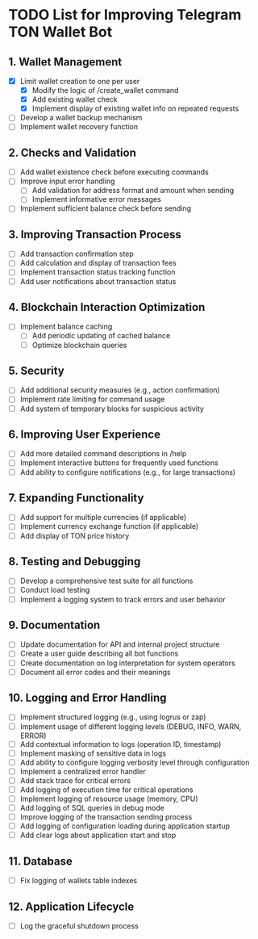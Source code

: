 # TODO List for Improving Telegram TON Wallet Bot

## 1. Wallet Management
- [x] Limit wallet creation to one per user
  - [x] Modify the logic of /create_wallet command
  - [x] Add existing wallet check
  - [x] Implement display of existing wallet info on repeated requests
- [ ] Develop a wallet backup mechanism
- [ ] Implement wallet recovery function

## 2. Checks and Validation
- [ ] Add wallet existence check before executing commands
- [ ] Improve input error handling
  - [ ] Add validation for address format and amount when sending
  - [ ] Implement informative error messages
- [ ] Implement sufficient balance check before sending

## 3. Improving Transaction Process
- [ ] Add transaction confirmation step
- [ ] Add calculation and display of transaction fees
- [ ] Implement transaction status tracking function
- [ ] Add user notifications about transaction status

## 4. Blockchain Interaction Optimization
- [ ] Implement balance caching
  - [ ] Add periodic updating of cached balance
  - [ ] Optimize blockchain queries

## 5. Security
- [ ] Add additional security measures (e.g., action confirmation)
- [ ] Implement rate limiting for command usage
- [ ] Add system of temporary blocks for suspicious activity

## 6. Improving User Experience
- [ ] Add more detailed command descriptions in /help
- [ ] Implement interactive buttons for frequently used functions
- [ ] Add ability to configure notifications (e.g., for large transactions)

## 7. Expanding Functionality
- [ ] Add support for multiple currencies (if applicable)
- [ ] Implement currency exchange function (if applicable)
- [ ] Add display of TON price history

## 8. Testing and Debugging
- [ ] Develop a comprehensive test suite for all functions
- [ ] Conduct load testing
- [ ] Implement a logging system to track errors and user behavior

## 9. Documentation
- [ ] Update documentation for API and internal project structure
- [ ] Create a user guide describing all bot functions
- [ ] Create documentation on log interpretation for system operators
- [ ] Document all error codes and their meanings

## 10. Logging and Error Handling
- [ ] Implement structured logging (e.g., using logrus or zap)
- [ ] Implement usage of different logging levels (DEBUG, INFO, WARN, ERROR)
- [ ] Add contextual information to logs (operation ID, timestamp)
- [ ] Implement masking of sensitive data in logs
- [ ] Add ability to configure logging verbosity level through configuration
- [ ] Implement a centralized error handler
- [ ] Add stack trace for critical errors
- [ ] Add logging of execution time for critical operations
- [ ] Implement logging of resource usage (memory, CPU)
- [ ] Add logging of SQL queries in debug mode
- [ ] Improve logging of the transaction sending process
- [ ] Add logging of configuration loading during application startup
- [ ] Add clear logs about application start and stop

## 11. Database
- [ ] Fix logging of wallets table indexes

## 12. Application Lifecycle
- [ ] Log the graceful shutdown process